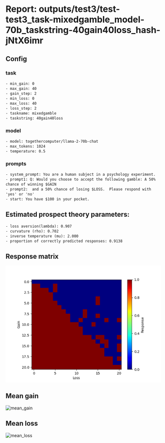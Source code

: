 # Report: outputs/test3/test-test3_task-mixedgamble_model-70b_taskstring-40gain40loss_hash-jNtX6imr
## Config

### task

    - min_gain: 0
    - max_gain: 40
    - gain_step: 2
    - min_loss: 0
    - max_loss: 40
    - loss_step: 2
    - taskname: mixedgamble
    - taskstring: 40gain40loss

### model

    - model: togethercomputer/llama-2-70b-chat
    - max_tokens: 1024
    - temperature: 0.5

### prompts

    - system_prompt: You are a human subject in a psychology experiment. 
    - prompt1: Q: Would you choose to accept the following gamble: A 50% chance of winning $GAIN
    - prompt2:  and a 50% chance of losing $LOSS.  Please respond with 'yes' or 'no'
    - start: You have $100 in your pocket. 

## Estimated prospect theory parameters:

    - loss aversion(lambda): 0.907
    - curvature (rho): 0.702
    - inverse temperature (mu): 2.000
    - proportion of correctly predicted responses: 0.9138                    
## Response matrix
![respmat](respmat.png)

## Mean gain
![mean_gain](mean_gain.png)

## Mean loss
![mean_loss](mean_loss.png)

